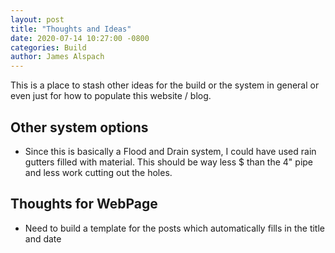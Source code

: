 ```yaml
---
layout: post
title: "Thoughts and Ideas"
date: 2020-07-14 10:27:00 -0800
categories: Build
author: James Alspach
---
```

This is a place to stash other ideas for the build or the system in general or even just for how to populate this website / blog.

## Other system options

* Since this is basically a Flood and Drain system, I could have used rain gutters filled with material. This should be way less $ than the 4" pipe and less work cutting out the holes.

## Thoughts for WebPage

* Need to build a template for the posts which automatically fills in the title and date
